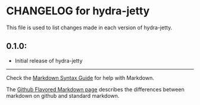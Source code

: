 # CHANGELOG for hydra-jetty

This file is used to list changes made in each version of hydra-jetty.

## 0.1.0:

* Initial release of hydra-jetty

- - - 
Check the [Markdown Syntax Guide](http://daringfireball.net/projects/markdown/syntax) for help with Markdown.

The [Github Flavored Markdown page](http://github.github.com/github-flavored-markdown/) describes the differences between markdown on github and standard markdown.
